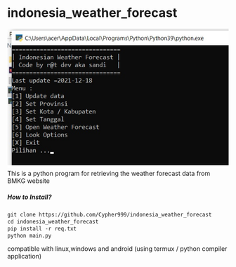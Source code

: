 # indonesia_weather_forecast
![alt text](https://github.com/Cypher999/indonesia_weather_forecast/blob/master/screenshoot.jpg?raw=true)<br>
This is a python program for retrieving the weather forecast data from BMKG website

##### How to Install?
```
git clone https://github.com/Cypher999/indonesia_weather_forecast
cd indonesia_weather_forecast
pip install -r req.txt
python main.py
```

compatible with linux,windows and android (using termux / python compiler application)
